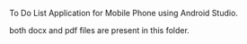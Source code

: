 To Do List Application for Mobile Phone using Android Studio.

both docx and pdf files are present in this folder.
